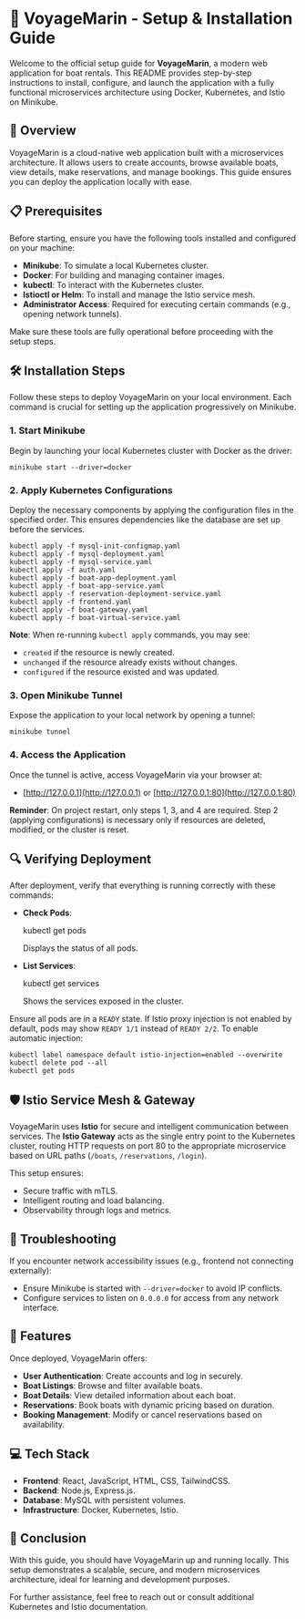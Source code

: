 # 🚤 VoyageMarin - Setup & Installation Guide

Welcome to the official setup guide for **VoyageMarin**, a modern web application for boat rentals. This README provides step-by-step instructions to install, configure, and launch the application with a fully functional microservices architecture using Docker, Kubernetes, and Istio on Minikube.

## 🌟 Overview
VoyageMarin is a cloud-native web application built with a microservices architecture. It allows users to create accounts, browse available boats, view details, make reservations, and manage bookings. This guide ensures you can deploy the application locally with ease.

## 📋 Prerequisites
Before starting, ensure you have the following tools installed and configured on your machine:
- **Minikube**: To simulate a local Kubernetes cluster.
- **Docker**: For building and managing container images.
- **kubectl**: To interact with the Kubernetes cluster.
- **Istioctl or Helm**: To install and manage the Istio service mesh.
- **Administrator Access**: Required for executing certain commands (e.g., opening network tunnels).

Make sure these tools are fully operational before proceeding with the setup steps.

## 🛠️ Installation Steps
Follow these steps to deploy VoyageMarin on your local environment. Each command is crucial for setting up the application progressively on Minikube.

### 1. Start Minikube
Begin by launching your local Kubernetes cluster with Docker as the driver:

    minikube start --driver=docker

### 2. Apply Kubernetes Configurations
Deploy the necessary components by applying the configuration files in the specified order. This ensures dependencies like the database are set up before the services.

    kubectl apply -f mysql-init-configmap.yaml
    kubectl apply -f mysql-deployment.yaml
    kubectl apply -f mysql-service.yaml
    kubectl apply -f auth.yaml
    kubectl apply -f boat-app-deployment.yaml
    kubectl apply -f boat-app-service.yaml
    kubectl apply -f reservation-deployment-service.yaml
    kubectl apply -f frontend.yaml
    kubectl apply -f boat-gateway.yaml
    kubectl apply -f boat-virtual-service.yaml

**Note**: When re-running `kubectl apply` commands, you may see:
- `created` if the resource is newly created.
- `unchanged` if the resource already exists without changes.
- `configured` if the resource existed and was updated.

### 3. Open Minikube Tunnel
Expose the application to your local network by opening a tunnel:

    minikube tunnel

### 4. Access the Application
Once the tunnel is active, access VoyageMarin via your browser at:
- [http://127.0.0.1](http://127.0.0.1) or [http://127.0.0.1:80](http://127.0.0.1:80)

**Reminder**: On project restart, only steps 1, 3, and 4 are required. Step 2 (applying configurations) is necessary only if resources are deleted, modified, or the cluster is reset.

## 🔍 Verifying Deployment
After deployment, verify that everything is running correctly with these commands:
- **Check Pods**:

    kubectl get pods

  Displays the status of all pods.
- **List Services**:

    kubectl get services

  Shows the services exposed in the cluster.

Ensure all pods are in a `READY` state. If Istio proxy injection is not enabled by default, pods may show `READY 1/1` instead of `READY 2/2`. To enable automatic injection:

    kubectl label namespace default istio-injection=enabled --overwrite
    kubectl delete pod --all
    kubectl get pods

## 🛡️ Istio Service Mesh & Gateway
VoyageMarin uses **Istio** for secure and intelligent communication between services. The **Istio Gateway** acts as the single entry point to the Kubernetes cluster, routing HTTP requests on port 80 to the appropriate microservice based on URL paths (`/boats`, `/reservations`, `/login`).

This setup ensures:
- Secure traffic with mTLS.
- Intelligent routing and load balancing.
- Observability through logs and metrics.

## 🐛 Troubleshooting
If you encounter network accessibility issues (e.g., frontend not connecting externally):
- Ensure Minikube is started with `--driver=docker` to avoid IP conflicts.
- Configure services to listen on `0.0.0.0` for access from any network interface.

## 🚀 Features
Once deployed, VoyageMarin offers:
- **User Authentication**: Create accounts and log in securely.
- **Boat Listings**: Browse and filter available boats.
- **Boat Details**: View detailed information about each boat.
- **Reservations**: Book boats with dynamic pricing based on duration.
- **Booking Management**: Modify or cancel reservations based on availability.

## 💻 Tech Stack
- **Frontend**: React, JavaScript, HTML, CSS, TailwindCSS.
- **Backend**: Node.js, Express.js.
- **Database**: MySQL with persistent volumes.
- **Infrastructure**: Docker, Kubernetes, Istio.

## 📜 Conclusion
With this guide, you should have VoyageMarin up and running locally. This setup demonstrates a scalable, secure, and modern microservices architecture, ideal for learning and development purposes.

For further assistance, feel free to reach out or consult additional Kubernetes and Istio documentation.
